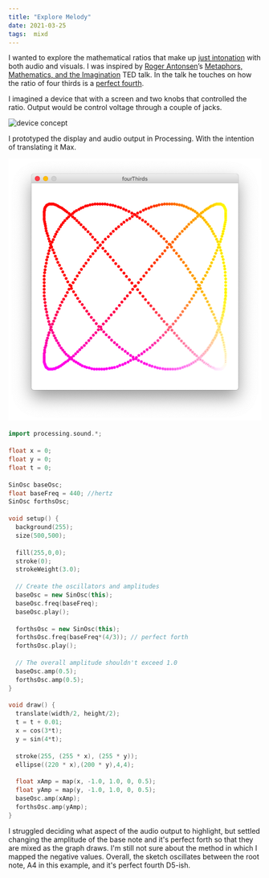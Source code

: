 ```yaml
---
title: "Explore Melody"
date: 2021-03-25
tags:  mixd
---
```

I wanted to explore the mathematical ratios that make up [just intonation](https://en.wikipedia.org/wiki/Just_intonation) with both audio and visuals. I was inspired by [Roger Antonsen](http://rantonse.no/en)’s [Metaphors, Mathematics, and the Imagination](https://www.ted.com/talks/roger_antonsen_math_is_the_hidden_secret_to_understanding_the_world) TED talk. In the talk he touches on how the ratio of four thirds is a [perfect fourth](https://en.wikipedia.org/wiki/Perfect_fourth).

I imagined a device that with a screen and two knobs that controlled the ratio. Output would be control voltage through a couple of jacks.

![device concept](/images/deviceConcept.png)

I prototyped the display and audio output in Processing. With the intention of translating it Max.

![four thirds](/images/fourThirds.png)

```C++
import processing.sound.*;

float x = 0;
float y = 0;
float t = 0;

SinOsc baseOsc;
float baseFreq = 440; //hertz
SinOsc forthsOsc;

void setup() {
  background(255);
  size(500,500);
  
  fill(255,0,0);
  stroke(0);
  strokeWeight(3.0);
  
  // Create the oscillators and amplitudes
  baseOsc = new SinOsc(this);
  baseOsc.freq(baseFreq);
  baseOsc.play();
  
  forthsOsc = new SinOsc(this);
  forthsOsc.freq(baseFreq*(4/3)); // perfect forth
  forthsOsc.play();
  
  // The overall amplitude shouldn't exceed 1.0
  baseOsc.amp(0.5);
  forthsOsc.amp(0.5);
}

void draw() {
  translate(width/2, height/2);
  t = t + 0.01;
  x = cos(3*t);
  y = sin(4*t);
  
  stroke(255, (255 * x), (255 * y));
  ellipse((220 * x),(200 * y),4,4);
  
  float xAmp = map(x, -1.0, 1.0, 0, 0.5);
  float yAmp = map(y, -1.0, 1.0, 0, 0.5);
  baseOsc.amp(xAmp);
  forthsOsc.amp(yAmp);
}
```

I struggled deciding what aspect of the audio output to highlight, but settled changing the amplitude of the base note and it's perfect forth so that they are mixed as the graph draws. I'm still not sure about the method in which I mapped the negative values. Overall, the sketch oscillates between the root note, A4 in this example, and it's perfect fourth D5-ish.
